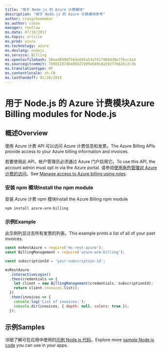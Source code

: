 ```yaml
---
title: "用于 Node.js 的 Azure 计费模块"
description: "用于 Node.js 的 Azure 计费模块参考"
author: craigshoemaker
ms.author: cshoe
manager: routlaw
ms.date: 07/18/2017
ms.topic: article
ms.prod: azure
ms.technology: azure
ms.devlang: nodejs
ms.service: Billing
ms.openlocfilehash: 58eed8996f543e845a53a741f8684d9e7f6cc1e4
ms.sourcegitcommit: 78001187db408d21909e949c8a592f76626c2c3b
ms.translationtype: HT
ms.contentlocale: zh-CN
ms.lasthandoff: 01/26/2018
---
```

# <a name="azure-billing-modules-for-nodejs"></a><span data-ttu-id="65ac5-103">用于 Node.js 的 Azure 计费模块</span><span class="sxs-lookup"><span data-stu-id="65ac5-103">Azure Billing modules for Node.js</span></span>

## <a name="overview"></a><span data-ttu-id="65ac5-104">概述</span><span class="sxs-lookup"><span data-stu-id="65ac5-104">Overview</span></span>
<span data-ttu-id="65ac5-105">使用 Azure 计费 API 可以访问 Azure 计费信息和发票。</span><span class="sxs-lookup"><span data-stu-id="65ac5-105">The Azure Billing APIs provide access to your Azure billing information and invoices.</span></span>

<span data-ttu-id="65ac5-106">若要使用此 API，帐户管理员必须通过 Azure 门户启用它。</span><span class="sxs-lookup"><span data-stu-id="65ac5-106">To use this API, the account admin must opt in via the Azure portal.</span></span> <span data-ttu-id="65ac5-107">请参阅[使用角色管理对 Azure 计费的访问](https://docs.microsoft.com/azure/billing/billing-manage-access)。</span><span class="sxs-lookup"><span data-stu-id="65ac5-107">See [Manage access to Azure billing using roles](https://docs.microsoft.com/azure/billing/billing-manage-access).</span></span>

### <a name="install-the-npm-module"></a><span data-ttu-id="65ac5-108">安装 npm 模块</span><span class="sxs-lookup"><span data-stu-id="65ac5-108">Install the npm module</span></span> 

<span data-ttu-id="65ac5-109">安装 Azure 计费 npm 模块</span><span class="sxs-lookup"><span data-stu-id="65ac5-109">Install the Azure Billing npm module</span></span> 

```bash
npm install azure-arm-billing
```
### <a name="example"></a><span data-ttu-id="65ac5-110">示例</span><span class="sxs-lookup"><span data-stu-id="65ac5-110">Example</span></span> 
 
<span data-ttu-id="65ac5-111">此示例列显过去所有发票的列表。</span><span class="sxs-lookup"><span data-stu-id="65ac5-111">This example prints a list of all of your past invoices.</span></span>
 
```javascript 
const msRestAzure = require('ms-rest-azure');
const BillingManagement = require('azure-arm-billing');

const subscriptionId = 'your-subscription-id';

msRestAzure
  .interactiveLogin()
  .then(credentials => {
    let client = new BillingManagement(credentials, subscriptionId);
    return client.invoices.list();
  })
  .then(invoices => {
    console.log('List of invoices:');
    console.dir(invoices, { depth: null, colors: true });
  });
``` 


## <a name="samples"></a><span data-ttu-id="65ac5-112">示例</span><span class="sxs-lookup"><span data-stu-id="65ac5-112">Samples</span></span>

<span data-ttu-id="65ac5-113">详细了解可在应用中使用的[示例 Node.js 代码](https://azure.microsoft.com/resources/samples/?platform=nodejs)。</span><span class="sxs-lookup"><span data-stu-id="65ac5-113">Explore more [sample Node.js code](https://azure.microsoft.com/resources/samples/?platform=nodejs) you can use in your apps.</span></span>
